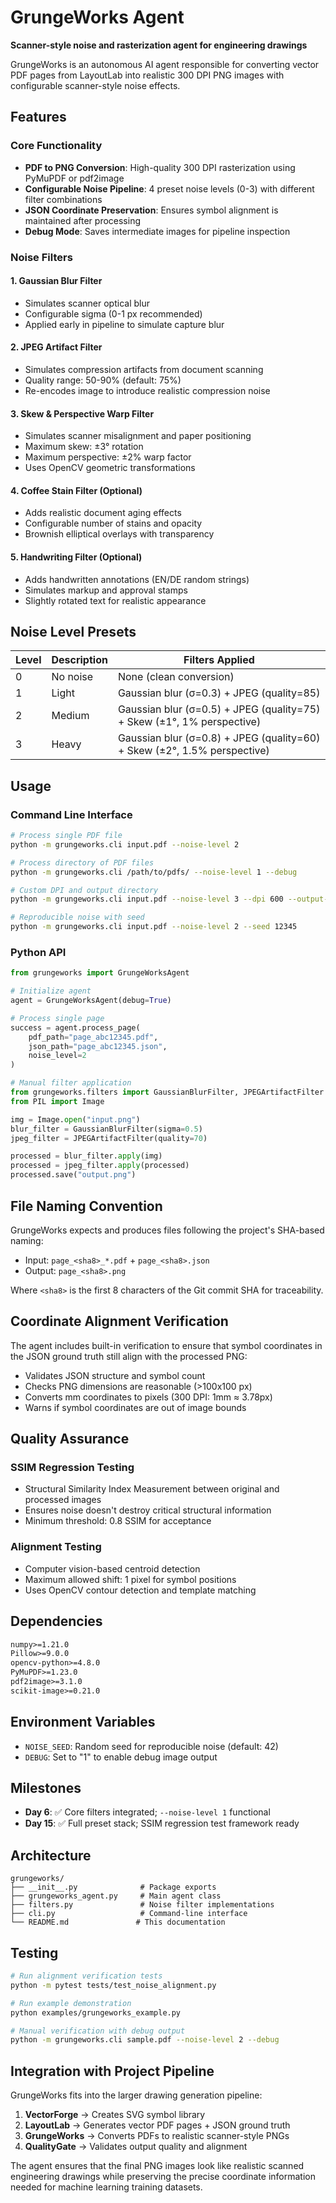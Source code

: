 # GrungeWorks Agent

**Scanner-style noise and rasterization agent for engineering drawings**

GrungeWorks is an autonomous AI agent responsible for converting vector PDF pages from LayoutLab into realistic 300 DPI PNG images with configurable scanner-style noise effects.

## Features

### Core Functionality
- **PDF to PNG Conversion**: High-quality 300 DPI rasterization using PyMuPDF or pdf2image
- **Configurable Noise Pipeline**: 4 preset noise levels (0-3) with different filter combinations
- **JSON Coordinate Preservation**: Ensures symbol alignment is maintained after processing
- **Debug Mode**: Saves intermediate images for pipeline inspection

### Noise Filters

#### 1. Gaussian Blur Filter
- Simulates scanner optical blur
- Configurable sigma (0-1 px recommended)
- Applied early in pipeline to simulate capture blur

#### 2. JPEG Artifact Filter
- Simulates compression artifacts from document scanning
- Quality range: 50-90% (default: 75%)
- Re-encodes image to introduce realistic compression noise

#### 3. Skew & Perspective Warp Filter
- Simulates scanner misalignment and paper positioning
- Maximum skew: ±3° rotation
- Maximum perspective: ±2% warp factor
- Uses OpenCV geometric transformations

#### 4. Coffee Stain Filter (Optional)
- Adds realistic document aging effects
- Configurable number of stains and opacity
- Brownish elliptical overlays with transparency

#### 5. Handwriting Filter (Optional)
- Adds handwritten annotations (EN/DE random strings)
- Simulates markup and approval stamps
- Slightly rotated text for realistic appearance

## Noise Level Presets

| Level | Description | Filters Applied |
|-------|-------------|-----------------|
| 0     | No noise    | None (clean conversion) |
| 1     | Light       | Gaussian blur (σ=0.3) + JPEG (quality=85) |
| 2     | Medium      | Gaussian blur (σ=0.5) + JPEG (quality=75) + Skew (±1°, 1% perspective) |
| 3     | Heavy       | Gaussian blur (σ=0.8) + JPEG (quality=60) + Skew (±2°, 1.5% perspective) |

## Usage

### Command Line Interface

```bash
# Process single PDF file
python -m grungeworks.cli input.pdf --noise-level 2

# Process directory of PDF files
python -m grungeworks.cli /path/to/pdfs/ --noise-level 1 --debug

# Custom DPI and output directory
python -m grungeworks.cli input.pdf --noise-level 3 --dpi 600 --output-dir ./output/

# Reproducible noise with seed
python -m grungeworks.cli input.pdf --noise-level 2 --seed 12345
```

### Python API

```python
from grungeworks import GrungeWorksAgent

# Initialize agent
agent = GrungeWorksAgent(debug=True)

# Process single page
success = agent.process_page(
    pdf_path="page_abc12345.pdf",
    json_path="page_abc12345.json", 
    noise_level=2
)

# Manual filter application
from grungeworks.filters import GaussianBlurFilter, JPEGArtifactFilter
from PIL import Image

img = Image.open("input.png")
blur_filter = GaussianBlurFilter(sigma=0.5)
jpeg_filter = JPEGArtifactFilter(quality=70)

processed = blur_filter.apply(img)
processed = jpeg_filter.apply(processed)
processed.save("output.png")
```

## File Naming Convention

GrungeWorks expects and produces files following the project's SHA-based naming:

- Input: `page_<sha8>_*.pdf` + `page_<sha8>.json`
- Output: `page_<sha8>.png`

Where `<sha8>` is the first 8 characters of the Git commit SHA for traceability.

## Coordinate Alignment Verification

The agent includes built-in verification to ensure that symbol coordinates in the JSON ground truth still align with the processed PNG:

- Validates JSON structure and symbol count
- Checks PNG dimensions are reasonable (>100x100 px)
- Converts mm coordinates to pixels (300 DPI: 1mm ≈ 3.78px)
- Warns if symbol coordinates are out of image bounds

## Quality Assurance

### SSIM Regression Testing
- Structural Similarity Index Measurement between original and processed images
- Ensures noise doesn't destroy critical structural information
- Minimum threshold: 0.8 SSIM for acceptance

### Alignment Testing
- Computer vision-based centroid detection
- Maximum allowed shift: 1 pixel for symbol positions
- Uses OpenCV contour detection and template matching

## Dependencies

```txt
numpy>=1.21.0
Pillow>=9.0.0
opencv-python>=4.8.0
PyMuPDF>=1.23.0
pdf2image>=3.1.0
scikit-image>=0.21.0
```

## Environment Variables

- `NOISE_SEED`: Random seed for reproducible noise (default: 42)
- `DEBUG`: Set to "1" to enable debug image output

## Milestones

- **Day 6**: ✅ Core filters integrated; `--noise-level 1` functional
- **Day 15**: ✅ Full preset stack; SSIM regression test framework ready

## Architecture

```
grungeworks/
├── __init__.py              # Package exports
├── grungeworks_agent.py     # Main agent class
├── filters.py               # Noise filter implementations
├── cli.py                   # Command-line interface
└── README.md               # This documentation
```

## Testing

```bash
# Run alignment verification tests
python -m pytest tests/test_noise_alignment.py

# Run example demonstration
python examples/grungeworks_example.py

# Manual verification with debug output
python -m grungeworks.cli sample.pdf --noise-level 2 --debug
```

## Integration with Project Pipeline

GrungeWorks fits into the larger drawing generation pipeline:

1. **VectorForge** → Creates SVG symbol library
2. **LayoutLab** → Generates vector PDF pages + JSON ground truth
3. **GrungeWorks** → Converts PDFs to realistic scanner-style PNGs
4. **QualityGate** → Validates output quality and alignment

The agent ensures that the final PNG images look like realistic scanned engineering drawings while preserving the precise coordinate information needed for machine learning training datasets.